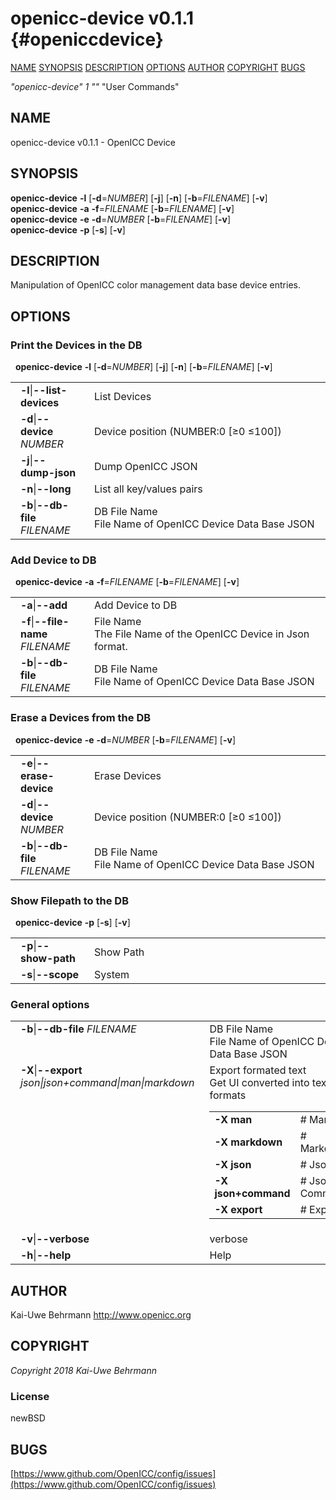 # openicc\-device v0.1.1 {#openiccdevice}
[NAME](#name) [SYNOPSIS](#synopsis) [DESCRIPTION](#description) [OPTIONS](#options) [AUTHOR](#author) [COPYRIGHT](#copyright) [BUGS](#bugs) 

*"openicc\-device"* *1* *""* "User Commands"
## NAME <a name="name"></a>
openicc\-device v0.1.1 \- OpenICC Device
## SYNOPSIS <a name="synopsis"></a>
**openicc\-device** <strong>\-l</strong> [<strong>\-d</strong>=<em>NUMBER</em>] [<strong>\-j</strong>] [<strong>\-n</strong>] [<strong>\-b</strong>=<em>FILENAME</em>] [<strong>\-v</strong>]
<br />
**openicc\-device** <strong>\-a</strong> <strong>\-f</strong>=<em>FILENAME</em> [<strong>\-b</strong>=<em>FILENAME</em>] [<strong>\-v</strong>]
<br />
**openicc\-device** <strong>\-e</strong> <strong>\-d</strong>=<em>NUMBER</em> [<strong>\-b</strong>=<em>FILENAME</em>] [<strong>\-v</strong>]
<br />
**openicc\-device** <strong>\-p</strong> [<strong>\-s</strong>] [<strong>\-v</strong>]
<br />
## DESCRIPTION <a name="description"></a>
Manipulation of OpenICC color management data base device entries.
## OPTIONS <a name="options"></a>
### Print the Devices in the DB
&nbsp;&nbsp;**openicc\-device** <strong>\-l</strong> [<strong>\-d</strong>=<em>NUMBER</em>] [<strong>\-j</strong>] [<strong>\-n</strong>] [<strong>\-b</strong>=<em>FILENAME</em>] [<strong>\-v</strong>]

<table style='width:100%'>
 <tr><td style='padding\-left:1em;padding-right:1em;vertical-align:top;width:25%'><strong>-l</strong>|<strong>--list-devices</strong></td> <td>List Devices</td> </tr>
 <tr><td style='padding-left:1em;padding-right:1em;vertical-align:top;width:25%'><strong>-d</strong>|<strong>--device</strong> <em>NUMBER</em></td> <td>Device position (NUMBER:0 [≥0 ≤100])</td> </tr>
 <tr><td style='padding-left:1em;padding-right:1em;vertical-align:top;width:25%'><strong>-j</strong>|<strong>--dump-json</strong></td> <td>Dump OpenICC JSON</td> </tr>
 <tr><td style='padding-left:1em;padding-right:1em;vertical-align:top;width:25%'><strong>-n</strong>|<strong>--long</strong></td> <td>List all key/values pairs</td> </tr>
 <tr><td style='padding-left:1em;padding-right:1em;vertical-align:top;width:25%'><strong>-b</strong>|<strong>--db-file</strong> <em>FILENAME</em></td> <td>DB File Name<br />File Name of OpenICC Device Data Base JSON </tr>
</table>

### Add Device to DB
&nbsp;&nbsp;**openicc-device** <strong>\-a</strong> <strong>\-f</strong>=<em>FILENAME</em> [<strong>\-b</strong>=<em>FILENAME</em>] [<strong>\-v</strong>]

<table style='width:100%'>
 <tr><td style='padding\-left:1em;padding-right:1em;vertical-align:top;width:25%'><strong>-a</strong>|<strong>--add</strong></td> <td>Add Device to DB</td> </tr>
 <tr><td style='padding-left:1em;padding-right:1em;vertical-align:top;width:25%'><strong>-f</strong>|<strong>--file-name</strong> <em>FILENAME</em></td> <td>File Name<br />The File Name of the OpenICC Device in Json format. </tr>
 <tr><td style='padding-left:1em;padding-right:1em;vertical-align:top;width:25%'><strong>-b</strong>|<strong>--db-file</strong> <em>FILENAME</em></td> <td>DB File Name<br />File Name of OpenICC Device Data Base JSON </tr>
</table>

### Erase a Devices from the DB
&nbsp;&nbsp;**openicc-device** <strong>\-e</strong> <strong>\-d</strong>=<em>NUMBER</em> [<strong>\-b</strong>=<em>FILENAME</em>] [<strong>\-v</strong>]

<table style='width:100%'>
 <tr><td style='padding\-left:1em;padding-right:1em;vertical-align:top;width:25%'><strong>-e</strong>|<strong>--erase-device</strong></td> <td>Erase Devices</td> </tr>
 <tr><td style='padding-left:1em;padding-right:1em;vertical-align:top;width:25%'><strong>-d</strong>|<strong>--device</strong> <em>NUMBER</em></td> <td>Device position (NUMBER:0 [≥0 ≤100])</td> </tr>
 <tr><td style='padding-left:1em;padding-right:1em;vertical-align:top;width:25%'><strong>-b</strong>|<strong>--db-file</strong> <em>FILENAME</em></td> <td>DB File Name<br />File Name of OpenICC Device Data Base JSON </tr>
</table>

### Show Filepath to the DB
&nbsp;&nbsp;**openicc-device** <strong>\-p</strong> [<strong>\-s</strong>] [<strong>\-v</strong>]

<table style='width:100%'>
 <tr><td style='padding\-left:1em;padding-right:1em;vertical-align:top;width:25%'><strong>-p</strong>|<strong>--show-path</strong></td> <td>Show Path</td> </tr>
 <tr><td style='padding-left:1em;padding-right:1em;vertical-align:top;width:25%'><strong>-s</strong>|<strong>--scope</strong></td> <td>System</td> </tr>
</table>

### General options

<table style='width:100%'>
 <tr><td style='padding-left:1em;padding-right:1em;vertical-align:top;width:25%'><strong>-b</strong>|<strong>--db-file</strong> <em>FILENAME</em></td> <td>DB File Name<br />File Name of OpenICC Device Data Base JSON </tr>
 <tr><td style='padding-left:1em;padding-right:1em;vertical-align:top;width:25%'><strong>-X</strong>|<strong>--export</strong> <em>json|json+command|man|markdown</em></td> <td>Export formated text<br />Get UI converted into text formats
  <table>
   <tr><td style='padding-left:0.5em'><strong>-X man</strong></td><td># Man</td></tr>
   <tr><td style='padding-left:0.5em'><strong>-X markdown</strong></td><td># Markdown</td></tr>
   <tr><td style='padding-left:0.5em'><strong>-X json</strong></td><td># Json</td></tr>
   <tr><td style='padding-left:0.5em'><strong>-X json+command</strong></td><td># Json + Command</td></tr>
   <tr><td style='padding-left:0.5em'><strong>-X export</strong></td><td># Export</td></tr>
  </table>
  </td>
 </tr>
 <tr><td style='padding-left:1em;padding-right:1em;vertical-align:top;width:25%'><strong>-v</strong>|<strong>--verbose</strong></td> <td>verbose</td> </tr>
 <tr><td style='padding-left:1em;padding-right:1em;vertical-align:top;width:25%'><strong>-h</strong>|<strong>--help</strong></td> <td>Help</td> </tr>
</table>

## AUTHOR <a name="author"></a>
Kai-Uwe Behrmann http://www.openicc.org
## COPYRIGHT <a name="copyright"></a>
*Copyright 2018 Kai\-Uwe Behrmann*


### License <a name="license"></a>
newBSD
## BUGS <a name="bugs"></a>
[https://www.github.com/OpenICC/config/issues](https://www.github.com/OpenICC/config/issues)

